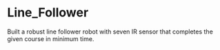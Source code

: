 # Line_Follower
Built a robust line follower robot with seven IR sensor that completes the given course in minimum time.
